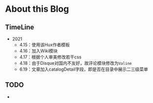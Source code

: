 # About this Blog

## TimeLine

- 2021
  - 4.15：使用该Hux作者模板
  - 4.16：加入Wiki模块
  - 4.17：根据个人审美修改若干css
  - 4.18：由于Disque对国内不友好，故评论模块修改为`Valine`
  - 6.19：文章加入catalogDetail字段，即是否在目录中展示二三级菜单

## TODO

- 

